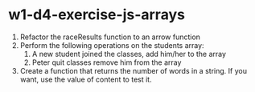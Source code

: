 # w1-d4-exercise-js-arrays

1. Refactor the raceResults function to an arrow function
2. Perform the following operations on the students array:
   1. A new student joined the classes, add him/her to the array
   2. Peter quit classes remove him from the array
3. Create a function that returns the number of words in a string. If you want, use the value of content to test it.
